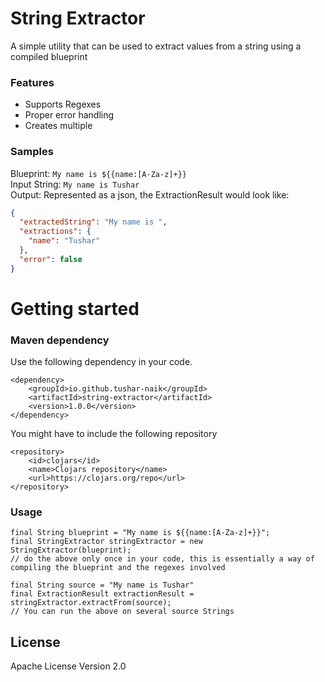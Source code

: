 # String Extractor

A simple utility that can be used to extract values from a string using a compiled blueprint

### Features
- Supports Regexes
- Proper error handling
- Creates multiple  

### Samples

Blueprint: `My name is ${{name:[A-Za-z]+}}` <br>
Input String: `My name is Tushar` <br>
Output: Represented as a json, the ExtractionResult would look like: <br>
```json
{
  "extractedString": "My name is ",
  "extractions": {
    "name": "Tushar"
  },
  "error": false
}
```


# Getting started
### Maven dependency
Use the following dependency in your code.
```
<dependency>
    <groupId>io.github.tushar-naik</groupId>
    <artifactId>string-extractor</artifactId>
    <version>1.0.0</version>
</dependency>
```

You might have to include the following repository
```
<repository>
    <id>clojars</id>
    <name>Clojars repository</name>
    <url>https://clojars.org/repo</url>
</repository>
```

### Usage
    final String blueprint = "My name is ${{name:[A-Za-z]+}}";
    final StringExtractor stringExtractor = new StringExtractor(blueprint); 
    // do the above only once in your code, this is essentially a way of compiling the blueprint and the regexes involved
    
    final String source = "My name is Tushar"
    final ExtractionResult extractionResult = stringExtractor.extractFrom(source);
    // You can run the above on several source Strings


## License
Apache License Version 2.0